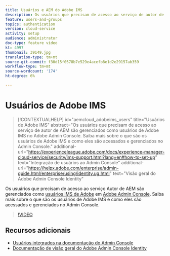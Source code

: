 ```yaml
---
title: Usuários e AEM do Adobe IMS
description: Os usuários que precisam de acesso ao serviço de autor de AEM são gerenciados como usuários de Adobe IMS no Adobe Admin Console. Saiba mais sobre o que são os usuários de Adobe IMS e como eles são acessados e gerenciados no Admin Console.
feature: users-and-groups
topics: authentication
version: cloud-service
activity: setup
audience: administrator
doc-type: feature video
kt: 4997
thumbnail: 39149.jpg
translation-type: tm+mt
source-git-commit: f30d15f0578b7e529e4acefb8e1d2e29157ab359
workflow-type: tm+mt
source-wordcount: '174'
ht-degree: 6%

---
```



# Usuários de Adobe IMS

>[!CONTEXTUALHELP]
>id="aemcloud_adobeims_users"
>title="Usuários de Adobe IMS"
>abstract="Os usuários que precisam de acesso ao serviço de autor de AEM são gerenciados como usuários de Adobe IMS no Adobe Admin Console. Saiba mais sobre o que são os usuários de Adobe IMS e como eles são acessados e gerenciados no Admin Console."
>additional-url="https://experienceleague.adobe.com/docs/experience-manager-cloud-service/security/ims-support.html?lang=en#how-to-set-up" text="Integração de usuários ao Admin Console"
>additional-url="https://helpx.adobe.com/enterprise/admin-guide.html/enterprise/using/identity.ug.html" text="Visão geral do Adobe Admin Console Identity"

Os usuários que precisam de acesso ao serviço Autor de AEM são gerenciados como [usuários IMS de Adobe](https://helpx.adobe.com/br/enterprise/using/set-up-identity.html) em [Adobe Admin Console](https://adminconsole.adobe.com). Saiba mais sobre o que são os usuários de Adobe IMS e como eles são acessados e gerenciados no Admin Console.

>[!VIDEO](https://video.tv.adobe.com/v/39149/?quality=12&learn=on)

## Recursos adicionais

+ [Usuários integrados na documentação do Admin Console](https://docs.adobe.com/content/help/en/experience-manager-cloud-service/security/ims-support.html#onboarding-users-in-admin-console)
+ [Documentação de visão geral do Adobe Admin Console Identity](https://helpx.adobe.com/enterprise/using/identity.html)
